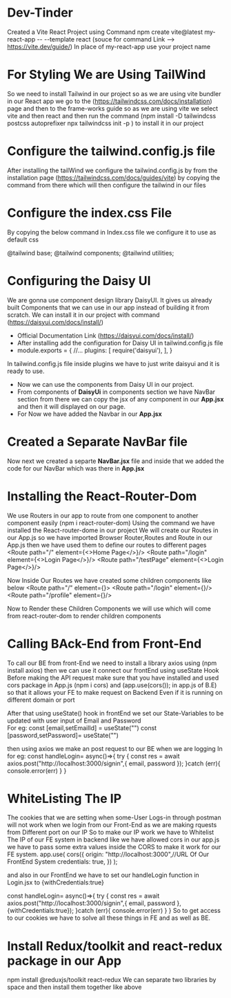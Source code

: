 # Dev-Tinder 
Created a Vite React Project using Command 
npm create vite@latest my-react-app -- --template react
(souce for command Link --> https://vite.dev/guide/)
In place of my-react-app use your project name

# For Styling We are Using TailWind
So we need to install Tailwind in our project so as we are using vite bundler in our React app we
go to the (https://tailwindcss.com/docs/installation) page and then to the frame-works guide so as we are using vite we select vite and then react and then run the command (npm install -D tailwindcss postcss autoprefixer
npx tailwindcss init -p ) to install it in our project 
 
# Configure the tailwind.config.js file
After installing the tailWind we configure the tailwind.config.js by  from the installation page
(https://tailwindcss.com/docs/guides/vite) by copying the command from there which will then 
configure the tailwind in our files 

# Configure the index.css File 
By copying the below command in Index.css file we configure it to use as default css

@tailwind base;
@tailwind components;
@tailwind utilities;

# Configuring the Daisy UI 
We are gonna use component design library DaisyUI. It gives us already built Components that we can use in our app instead of building it from scratch.
We can install it in our project with command (https://daisyui.com/docs/install/) 
- Official Documentation Link (https://daisyui.com/docs/install/)
- After installing add the configuration for Daisy UI in tailwind.config.js file
- module.exports = {
  //...
  plugins: [
    require('daisyui'),
  ],
}

In tailwind.config.js file inside plugins we have to just write daisyui and it is ready to use.
- Now we can use the components from Daisy UI in our project.
- From components of __DaisyUi__ in components section we have NavBar section from there we can copy the jsx of any component in our __App.jsx__ and then it will displayed on our page.
- For Now we have added the Navbar in our **App.jsx**

# Created a Separate NavBar file
Now next we created a separte __NavBar.jsx__ file and inside that we added the code for our NavBar 
which was there in __App.jsx__

# Installing the React-Router-Dom
We use Routers in our app to route from one component to another component  easily 
(npm i react-router-dom) Using the command we have installed the React-router-dome in our project 
We will create our Routes in our App.js so we have imported Browser Router,Routes and Route in our 
App.js then we have used them to define our routes to different pages
<BrowserRouter basename="/">
<Routes>
  <Route path="/" element={<>Home Page</>}/>
  <Route path="/login" element={<>Login Page</>}/>
  <Route path="/testPage" element={<>Login Page</>}/>

</Routes>
</BrowserRouter>

Now Inside Our Routes we have created some children components like below 
<BrowserRouter basename="/">
<Routes>
  <Route path="/" element={<Body/>}> 
     <Route path="/login" element={<Login/>}/>
     <Route path="/profile" element={<Profile/>}/>
  </Route>

</Routes>
</BrowserRouter>
Now to Render these Children Components we will use  <Outlet/> which will come from react-router-dom to render children components 

# Calling BAck-End from Front-End 
To call our BE from front-End we need to install a library axios using (npm install axios) then we 
can use it connect our frontEnd using useState Hook Before making the API request make sure that you 
have installed and used cors package in App.js (npm i cors) and (app.use(cors()); in app.js of B.E) so that it allows your FE to make request on Backend Even if it is running on different domain or port

After that using useState() hook in frontEnd we set our State-Variables to be updated with user input of Email 
and  Password  
For eg: const [email,setEmailId] = useState("")
const [password,setPassword]= useState("")

then using axios we make an post request to our BE when we are logging In 
for eg: const handleLogin= async()=>{
try {
    const res = await axios.post("http://localhost:3000/signin",{
    email,
    password
});
}catch (err){
    console.error(err)
}
}


# WhiteListing The IP
The cookies that we are setting when some-User Logs-in through postman will not work when we login from our Front-End as we are making rquests from Different port on our IP 
So to make our IP work we have to Whitelist The IP of our FE system in backend like we have allowed cors in our app.js we have to pass some extra values inside the CORS to make it work for our FE system.
app.use(
  cors({
    origin: "http://localhost:3000",//URL Of Our FrontEnd System
    credentials: true,
  })
); 

and also in our FrontEnd we have to set our handleLogin function in Login.jsx to {withCredentials:true}

const handleLogin= async()=>{
try {
    const res = await axios.post("http://localhost:3000/signin",{
    email,
    password
},{withCredentials:true});
}catch (err){
    console.error(err)
}
}
So to get access to our cookies we have to solve all these things in FE and as well as BE.

# Install  Redux/toolkit and react-redux package in our App
npm install @reduxjs/toolkit react-redux
We can separate two libraries by space and then install them together like above 